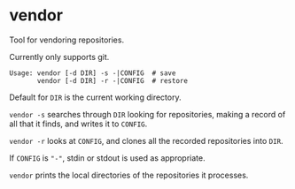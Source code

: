 # vendor
Tool for vendoring repositories.

Currently only supports git.

```
Usage: vendor [-d DIR] -s -|CONFIG  # save
       vendor [-d DIR] -r -|CONFIG  # restore
```

Default for `DIR` is the current working directory.

`vendor -s` searches through `DIR` looking for repositories, making a record of all that it finds, and writes it to `CONFIG`.

`vendor -r` looks at `CONFIG`, and clones all the recorded repositories into `DIR`.

If `CONFIG` is `"-"`, stdin or stdout is used as appropriate.

`vendor` prints the local directories of the repositories it processes.
